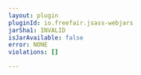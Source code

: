 ```yaml
---
layout: plugin
pluginId: io.freefair.jsass-webjars
jarSha1: INVALID
isJarAvailable: false
error: NONE
violations: []

---
```

